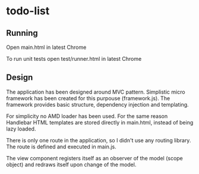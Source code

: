 todo-list
=========

## Running

Open main.html in latest Chrome

To run unit tests open test/runner.html in latest Chrome

## Design

The application has been designed around MVC pattern. Simplistic micro
framework has been created for this purpouse (framework.js). The framework
provides basic structure, dependency injection and templating.

For simplicity no AMD loader has been used. For the same reason
Handlebar HTML templates are stored directly in main.html, instead 
of being lazy loaded.

There is only one route in the application, so I didn't use any routing 
library. The route is defined and executed in main.js.

The view component registers itself as an observer of the model (scope object)
and redraws itself upon change of the model.
